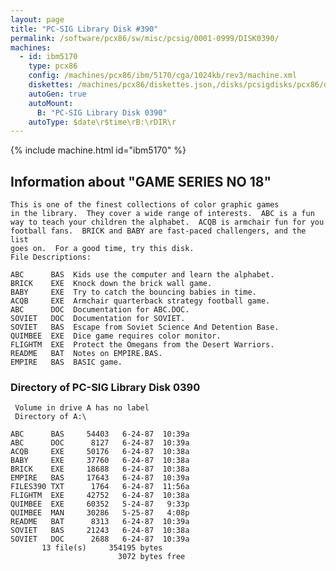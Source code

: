 ```yaml
---
layout: page
title: "PC-SIG Library Disk #390"
permalink: /software/pcx86/sw/misc/pcsig/0001-0999/DISK0390/
machines:
  - id: ibm5170
    type: pcx86
    config: /machines/pcx86/ibm/5170/cga/1024kb/rev3/machine.xml
    diskettes: /machines/pcx86/diskettes.json,/disks/pcsigdisks/pcx86/diskettes.json
    autoGen: true
    autoMount:
      B: "PC-SIG Library Disk 0390"
    autoType: $date\r$time\rB:\rDIR\r
---
```


{% include machine.html id="ibm5170" %}

## Information about "GAME SERIES NO 18"

    This is one of the finest collections of color graphic games
    in the library.  They cover a wide range of interests.  ABC is a fun
    way to teach your children the alphabet.  ACQB is armchair fun for you
    football fans.  BRICK and BABY are fast-paced challengers, and the list
    goes on.  For a good time, try this disk.
    File Descriptions:
    
    ABC      BAS  Kids use the computer and learn the alphabet.
    BRICK    EXE  Knock down the brick wall game.
    BABY     EXE  Try to catch the bouncing babies in time.
    ACQB     EXE  Armchair quarterback strategy football game.
    ABC      DOC  Documentation for ABC.DOC.
    SOVIET   DOC  Documentation for SOVIET.
    SOVIET   BAS  Escape from Soviet Science And Detention Base.
    QUIMBEE  EXE  Dice game requires color monitor.
    FLIGHTM  EXE  Protect the Omegans from the Desert Warriors.
    README   BAT  Notes on EMPIRE.BAS.
    EMPIRE   BAS  BASIC game.

### Directory of PC-SIG Library Disk 0390

     Volume in drive A has no label
     Directory of A:\

    ABC      BAS     54403   6-24-87  10:39a
    ABC      DOC      8127   6-24-87  10:39a
    ACQB     EXE     50176   6-24-87  10:38a
    BABY     EXE     37760   6-24-87  10:38a
    BRICK    EXE     18688   6-24-87  10:38a
    EMPIRE   BAS     17643   6-24-87  10:39a
    FILES390 TXT      1764   6-24-87  11:56a
    FLIGHTM  EXE     42752   6-24-87  10:38a
    QUIMBEE  EXE     60352   5-24-87   9:33p
    QUIMBEE  MAN     30286   5-25-87   4:08p
    README   BAT      8313   6-24-87  10:39a
    SOVIET   BAS     21243   6-24-87  10:38a
    SOVIET   DOC      2688   6-24-87  10:39a
           13 file(s)     354195 bytes
                            3072 bytes free
